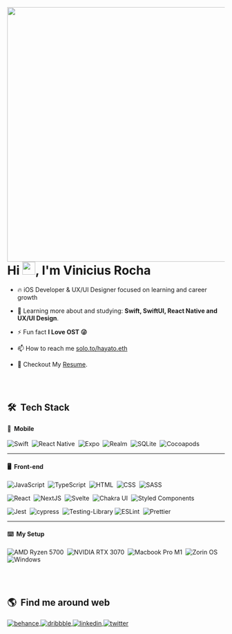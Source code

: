 <!-- My Banner -->
<img align="right" height="590em" src="https://gist.githubusercontent.com/hayato-eth/0048dd25519283b135027546820b8cbc/raw/1fc7bb3d27ce225f0d28601b2e5400a76243e7dd/githubcard.svg"/>
<h1 align="left">Hi <img src="https://raw.githubusercontent.com/kaueMarques/kaueMarques/master/hi.gif" width="30px">, I'm Vinicius Rocha</h1>

- 🔥 iOS Developer & UX/UI Designer focused on learning and career growth

- 🌱 Learning more about and studying: **Swift, SwiftUI, React Native and UX/UI Design**.

- ⚡ Fun fact **I Love OST 😜**

- 📫 How to reach me [solo.to/hayato.eth](https://solo.to/hayato.eth)

- 📝 Checkout My [Resume](/assets/ios_developer_vinicius_resume.pdf).

<br><br>

## 🛠 &nbsp;Tech Stack

#### 📱 &nbsp;Mobile

![Swift](https://img.shields.io/badge/swift-202024?style=for-the-badge&logo=swift&logoColor=white)&nbsp;
![React Native](https://img.shields.io/badge/react--native-202024?style=for-the-badge&logo=react&logoColor=white)&nbsp;
![Expo](https://img.shields.io/badge/expo-202024?style=for-the-badge&logo=expo&logoColor=white)&nbsp;
![Realm](https://img.shields.io/badge/realm-202024?style=for-the-badge&logo=realm&logoColor=white)&nbsp;
![SQLite](https://img.shields.io/badge/sqlite-202024?style=for-the-badge&logo=sqlite&logoColor=white)&nbsp;
![Cocoapods](https://img.shields.io/badge/cocoapods-202024?style=for-the-badge&logo=cocoapods&logoColor=white)&nbsp;

---

<!-- <details>
  <summary>Click Here to See More ⬇️</summary> -->

#### 🖥️ &nbsp;Front-end

![JavaScript](https://img.shields.io/badge/-JavaScript-202024?style=for-the-badge&logo=javascript&logoColor=white)&nbsp;
![TypeScript](https://img.shields.io/badge/TypeScript-202024?style=for-the-badge&logo=typescript&logoColor=white)&nbsp;
![HTML](https://img.shields.io/badge/HTML-202024?style=for-the-badge&logo=html5&logoColor=white)&nbsp;
![CSS](https://img.shields.io/badge/CSS-202024?style=for-the-badge&logo=css3&logoColor=white)&nbsp;
![SASS](https://img.shields.io/badge/Sass-202024?style=for-the-badge&logo=sass&logoColor=white)&nbsp;
<br>

![React](https://img.shields.io/badge/React-202024?style=for-the-badge&logo=react&logoColor=white)&nbsp;
![NextJS](https://img.shields.io/badge/next.js-202024?style=for-the-badge&logo=nextdotjs&logoColor=white)&nbsp;
![Svelte](https://img.shields.io/badge/Svelte-202024?style=for-the-badge&logo=svelte&logoColor=white)&nbsp;
![Chakra UI](https://img.shields.io/badge/Chakra--UI-202024?style=for-the-badge&logo=chakra-ui&logoColor=white)&nbsp;
![Styled Components](https://img.shields.io/badge/styled--components-202024?style=for-the-badge&logo=styled-components&logoColor=white)&nbsp;
<br>

![Jest](https://img.shields.io/badge/-jest-202024?style=for-the-badge&logo=jest&logoColor=white)&nbsp;
![cypress](https://img.shields.io/badge/-cypress-202024?style=for-the-badge&logo=cypress&logoColor=white)&nbsp;
![Testing-Library](https://img.shields.io/badge/-TestingLibrary-202024?style=for-the-badge&logo=testing-library&logoColor=white)
![ESLint](https://img.shields.io/badge/eslint-202024?style=for-the-badge&logo=eslint&logoColor=white)&nbsp;
![Prettier](https://img.shields.io/badge/prettier-202024?style=for-the-badge&logo=prettier&logoColor=white)&nbsp;

---

<!-- </details> -->

#### ⌨️ &nbsp;My Setup

![AMD Ryzen 5700](https://img.shields.io/badge/AMD_Ryzen_5700-202024?style=for-the-badge&logo=amd&logoColor=white)&nbsp;
![NVIDIA RTX 3070](https://img.shields.io/badge/NVIDIA_RTX_3070-202024?style=for-the-badge&logo=nvidia&logoColor=white)&nbsp;
![Macbook Pro M1](https://img.shields.io/badge/Macbook%20Pro%20M1-202024?style=for-the-badge&logo=apple&logoColor=white)&nbsp;
![Zorin OS](https://img.shields.io/badge/Zorin%20OS-202024?style=for-the-badge&logo=zorin&logoColor=white)&nbsp;
![Windows](https://img.shields.io/badge/Windows_11-202024?style=for-the-badge&logo=windows&logoColor=white)&nbsp;

<br><br>

## 🌎 &nbsp;Find me around web

<p align="left">
<a href="https://www.behance.net/hayato-eth
" target="_blank">
  <img align="center" src="https://img.shields.io/badge/Behance-202024?style=for-the-badge&logo=behance" alt="behance"/>
</a>
<a href="https://dribbble.com/hayato-eth" target="_blank">
  <img align="center" src="https://img.shields.io/badge/Dribbble-202024?style=for-the-badge&logo=dribbble&logoColor=white" alt="dribbble"/>  
</a>

<a href="https://linkedin.com/in/hayato-eth" target="_blank">
  <img align="center" src="https://img.shields.io/badge/Linkedin-202024?style=for-the-badge&logo=linkedin&logoColor=white" alt="linkedin"/>
</a>
<a href="https://twitter.com/hayato_eth" target="_blank">
  <img align="center" src="https://img.shields.io/badge/twitter-202024?style=for-the-badge&logo=twitter&logoColor=white" alt="twitter"/>  
</a>

</p>
